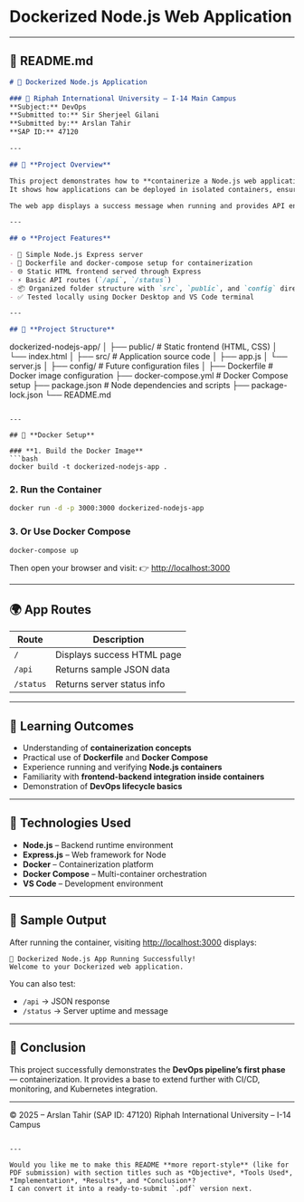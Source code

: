 # Dockerized Node.js Web Application
---

## 🧾 **README.md**

```markdown
# 🚀 Dockerized Node.js Application

### 🏫 Riphah International University – I-14 Main Campus  
**Subject:** DevOps  
**Submitted to:** Sir Sherjeel Gilani  
**Submitted by:** Arslan Tahir  
**SAP ID:** 47120  

---

## 📘 **Project Overview**

This project demonstrates how to **containerize a Node.js web application using Docker** and manage it efficiently using **Docker Compose**.  
It shows how applications can be deployed in isolated containers, ensuring portability, scalability, and consistency across environments.

The web app displays a success message when running and provides API endpoints to check server functionality.

---

## ⚙️ **Project Features**

- 🧩 Simple Node.js Express server  
- 🐳 Dockerfile and docker-compose setup for containerization  
- 🌐 Static HTML frontend served through Express  
- ⚡ Basic API routes (`/api`, `/status`)  
- 📦 Organized folder structure with `src`, `public`, and `config` directories  
- ✅ Tested locally using Docker Desktop and VS Code terminal

---

## 📁 **Project Structure**

```

dockerized-nodejs-app/
│
├── public/               # Static frontend (HTML, CSS)
│   └── index.html
│
├── src/                  # Application source code
│   ├── app.js
│   └── server.js
│
├── config/               # Future configuration files
│
├── Dockerfile            # Docker image configuration
├── docker-compose.yml    # Docker Compose setup
├── package.json          # Node dependencies and scripts
├── package-lock.json
└── README.md

````

---

## 🐳 **Docker Setup**

### **1. Build the Docker Image**
```bash
docker build -t dockerized-nodejs-app .
````

### **2. Run the Container**

```bash
docker run -d -p 3000:3000 dockerized-nodejs-app
```

### **3. Or Use Docker Compose**

```bash
docker-compose up
```

Then open your browser and visit:
👉 [http://localhost:3000](http://localhost:3000)

---

## 🌍 **App Routes**

| Route     | Description                |
| --------- | -------------------------- |
| `/`       | Displays success HTML page |
| `/api`    | Returns sample JSON data   |
| `/status` | Returns server status info |

---

## 🧠 **Learning Outcomes**

* Understanding of **containerization concepts**
* Practical use of **Dockerfile** and **Docker Compose**
* Experience running and verifying **Node.js containers**
* Familiarity with **frontend-backend integration inside containers**
* Demonstration of **DevOps lifecycle basics**

---

## 🧰 **Technologies Used**

* **Node.js** – Backend runtime environment
* **Express.js** – Web framework for Node
* **Docker** – Containerization platform
* **Docker Compose** – Multi-container orchestration
* **VS Code** – Development environment

---

## 🧾 **Sample Output**

After running the container, visiting [http://localhost:3000](http://localhost:3000) displays:

```
🚀 Dockerized Node.js App Running Successfully!
Welcome to your Dockerized web application.
```

You can also test:

* `/api` → JSON response
* `/status` → Server uptime and message

---

## 🏁 **Conclusion**

This project successfully demonstrates the **DevOps pipeline’s first phase** — containerization.
It provides a base to extend further with CI/CD, monitoring, and Kubernetes integration.

---

© 2025 – Arslan Tahir (SAP ID: 47120)
Riphah International University – I-14 Campus

```

---

Would you like me to make this README **more report-style** (like for PDF submission) with section titles such as *Objective*, *Tools Used*, *Implementation*, *Results*, and *Conclusion*?  
I can convert it into a ready-to-submit `.pdf` version next.
```
